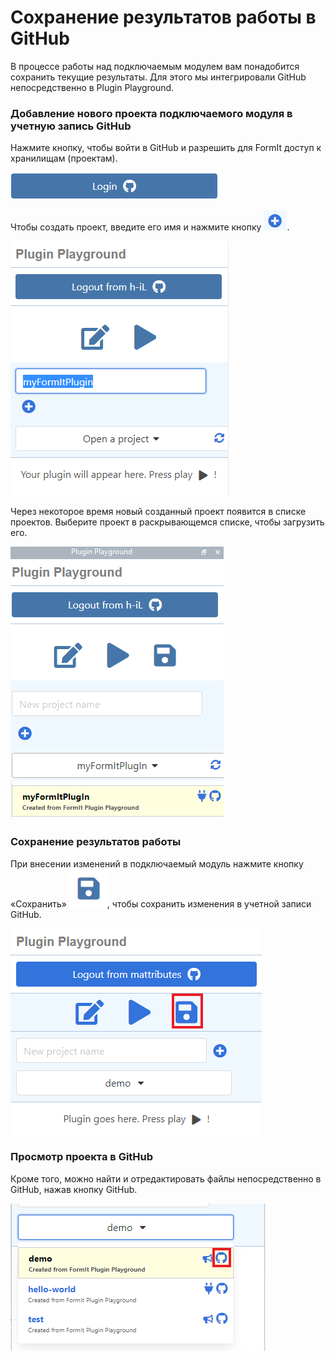 # Сохранение результатов работы в GitHub

В процессе работы над подключаемым модулем вам понадобится сохранить текущие результаты. Для этого мы интегрировали GitHub непосредственно в Plugin Playground.

### Добавление нового проекта подключаемого модуля в учетную запись GitHub

Нажмите кнопку, чтобы войти в GitHub и разрешить для FormIt доступ к хранилищам (проектам).

![](<../../../.gitbook/assets/image (51).png>)

Чтобы создать проект, введите его имя и нажмите кнопку ![](<../../../.gitbook/assets/image (58).png>).

![](<../../../.gitbook/assets/image (45).png>)

Через некоторое время новый созданный проект появится в списке проектов. Выберите проект в раскрывающемся списке, чтобы загрузить его.

![](<../../../.gitbook/assets/image (73).png>)

### Сохранение результатов работы

При внесении изменений в подключаемый модуль нажмите кнопку «Сохранить» ![ ](<../../../.gitbook/assets/image (40).png>), чтобы сохранить изменения в учетной записи GitHub.

![](<../../../.gitbook/assets/save a plugin.png>)

### Просмотр проекта в GitHub

Кроме того, можно найти и отредактировать файлы непосредственно в GitHub, нажав кнопку GitHub.

![](<../../../.gitbook/assets/view in github.png>)

###
